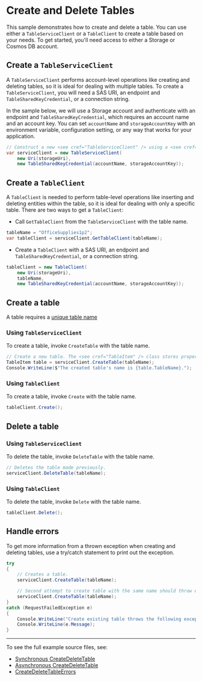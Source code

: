 # Create and Delete Tables
This sample demonstrates how to create and delete a table. You can use either a `TableServiceClient` or a `TableClient` to create a table based on your needs. To get started, you'll need access to either a Storage or Cosmos DB account.

## Create a `TableServiceClient`
A `TableServiceClient` performs account-level operations like creating and deleting tables, so it is ideal for dealing with multiple tables. To create a `TableServiceClient`, you will need a SAS URI, an endpoint and `TableSharedKeyCredential`, or a connection string.

In the sample below, we will use a Storage account and authenticate with an endpoint and `TableSharedKeyCredential`, which requires an account name and an account key. You can set `accountName` and `storageAccountKey` with an environment variable, configuration setting, or any way that works for your application.

```C# Snippet:TablesSample1CreateClient
// Construct a new <see cref="TableServiceClient" /> using a <see cref="TableSharedKeyCredential" />.
var serviceClient = new TableServiceClient(
    new Uri(storageUri),
    new TableSharedKeyCredential(accountName, storageAccountKey));
```
## Create a `TableClient`
A `TableClient` is needed to perform table-level operations like inserting and deleting entities within the table, so it is ideal for dealing with only a specific table. There are two ways to get a `TableClient`:
- Call `GetTableClient` from the `TableServiceClient` with the table name.

```C# Snippet:TablesSample1GetTableClient
tableName = "OfficeSupplies1p2";
var tableClient = serviceClient.GetTableClient(tableName);
```

- Create a `TableClient` with a SAS URI, an endpoint and `TableSharedKeyCredential`, or a connection string.

```C# Snippet:TablesSample1CreateTableClient
tableClient = new TableClient(
    new Uri(storageUri),
    tableName,
    new TableSharedKeyCredential(accountName, storageAccountKey));
```

## Create a table
A table requires a [unique table name](https://docs.microsoft.com/en-us/rest/api/storageservices/understanding-the-table-service-data-model#table-names)

### Using `TableServiceClient`
To create a table, invoke `CreateTable` with the table name.

```C# Snippet:TablesSample1CreateTable
// Create a new table. The <see cref="TableItem" /> class stores properties of the created table.
TableItem table = serviceClient.CreateTable(tableName);
Console.WriteLine($"The created table's name is {table.TableName}.");
```
### Using `TableClient`
To create a table, invoke `Create` with the table name.

```C# Snippet:TablesSample1TableClientCreateTable
tableClient.Create();
```

## Delete a table
### Using `TableServiceClient`
To delete the table, invoke `DeleteTable` with the table name.

```C# Snippet:TablesSample1DeleteTable
// Deletes the table made previously.
serviceClient.DeleteTable(tableName);
```

### Using `TableClient`
To delete the table, invoke `Delete` with the table name.

```C# Snippet:TablesSample1TableClientDeleteTable
tableClient.Delete();
```

## Handle errors
To get more information from a thrown exception when creating and deleting tables, use a try/catch statement to print out the exception.

```C# Snippet:TablesSample1CreateExistingTable
try
{
    // Creates a table.
    serviceClient.CreateTable(tableName);

    // Second attempt to create table with the same name should throw exception.
    serviceClient.CreateTable(tableName);
}
catch (RequestFailedException e)
{
    Console.WriteLine("Create existing table throws the following exception:");
    Console.WriteLine(e.Message);
}
```
---
To see the full example source files, see:
- [Synchronous CreateDeleteTable](https://github.com/Azure/azure-sdk-for-net/blob/master/sdk/tables/Azure.Data.Tables/tests/samples/Sample1_CreateDeleteTable.cs)
- [Asynchronous CreateDeleteTable](https://github.com/Azure/azure-sdk-for-net/blob/master/sdk/tables/Azure.Data.Tables/tests/samples/Sample1_CreateDeleteTableAsync.cs)
- [CreateDeleteTableErrors](https://github.com/Azure/azure-sdk-for-net/blob/master/sdk/tables/Azure.Data.Tables/tests/samples/Sample1_CreateDeleteTableErrors.cs)